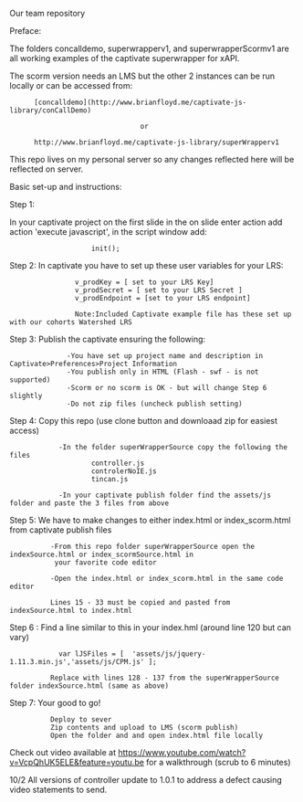 Our team repository


Preface:

The folders concalldemo, superwrapperv1, and superwrapperScormv1 are all working examples of the captivate superwrapper for xAPI.  

The scorm version needs an LMS but the other 2 instances can be run locally or can be accessed from:

          [concalldemo](http://www.brianfloyd.me/captivate-js-library/conCallDemo)

                                    or

          http://www.brianfloyd.me/captivate-js-library/superWrapperv1

This repo lives on my personal server so any changes reflected here will be reflected on server.


Basic set-up and instructions:

Step 1:  

In your captivate project on the first slide in the on slide enter action add action 'execute javascript', in the 
script window add:

                        init();
                        
                        
                        
Step 2: In captivate you have to set up these user variables for your LRS:

                    v_prodKey = [ set to your LRS Key]
                    v_prodSecret = [ set to your LRS Secret ]
                    v_prodEndpoint = [set to your LRS endpoint]
                    
                    Note:Included Captivate example file has these set up with our cohorts Watershed LRS
                    
 Step 3: Publish the captivate ensuring the following:
 
                  -You have set up project name and description in Captivate>Preferences>Project Information
                  -You publish only in HTML (Flash - swf - is not supported)
                  -Scorm or no scorm is OK - but will change Step 6 slightly
                  -Do not zip files (uncheck publish setting)
                  
                  
Step 4: Copy this repo (use clone button and downloaad zip for easiest access)

                -In the folder superWrapperSource copy the following the files
                        controller.js
                        controlerNoIE.js
                        tincan.js
                        
                -In your captivate publish folder find the assets/js folder and paste the 3 files from above
                
Step 5: We have to make changes to either index.html or index_scorm.html from captivate publish files

              -From this repo folder superWrapperSource open the indexSource.html or index_scormSource.html in 
               your favorite code editor
               
              -Open the index.html or index_scorm.html in the same code editor
              
              Lines 15 - 33 must be copied and pasted from indexSource.html to index.html
              
Step 6 : Find a line similar to this in your index.hml (around line 120 but can vary) 
  
            	var lJSFiles = [  'assets/js/jquery-1.11.3.min.js','assets/js/CPM.js' ];
              
              Replace with lines 128 - 137 from the superWrapperSource folder indexSource.html (same as above)

Step 7:  Your good to go!
            
              Deploy to sever
              Zip contents and upload to LMS (scorm publish)
              Open the folder and and open index.html file locally 
              
Check out video available at https://www.youtube.com/watch?v=VcpQhUK5ELE&feature=youtu.be for a walkthrough (scrub to 6 minutes)

                
 10/2 All versions of controller update to 1.0.1 to address a defect causing video statements to send.            








